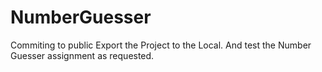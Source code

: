 # NumberGuesser
Commiting to public
Export the Project to the Local.
And test the Number Guesser assignment as requested.
